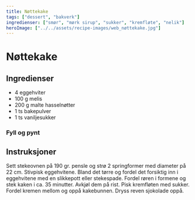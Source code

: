 ```yaml
---
title: Nøttekake
tags: ["dessert", "bakverk"]
ingredienser: ["smør", "mørk sirup", "sukker", "kremfløte", "nelik"]
heroImage: ["../../assets/recipe-images/web_nøttekake.jpg"]
---
```


# Nøttekake

## Ingredienser

- 4 eggehviter
- 100 g melis
- 200 g malte hasselnøtter
- 1 ts bakepulver
- 1 ts vaniljesukker

### Fyll og pynt

## Instruksjoner

Sett stekeovnen på 190 gr. pensle og strø 2 springformer med diameter på 22 cm. Stivpisk eggehvitene. Bland det tørre og fordel det forsiktig inn i eggehvitene med en slikkepott eller stekespade. Fordel røren i formene og stek kaken i ca. 35 minutter. Avkjøl dem på rist. Pisk kremfløten med sukker. Fordel kremen mellom og oppå kakebunnen. Dryss reven sjokolade oppå.
